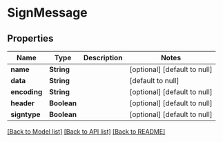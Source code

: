 # SignMessage
## Properties

| Name | Type | Description | Notes |
|------------ | ------------- | ------------- | -------------|
| **name** | **String** |  | [optional] [default to null] |
| **data** | **String** |  | [default to null] |
| **encoding** | **String** |  | [optional] [default to null] |
| **header** | **Boolean** |  | [optional] [default to null] |
| **signtype** | **Boolean** |  | [optional] [default to null] |

[[Back to Model list]](../README.md#documentation-for-models) [[Back to API list]](../README.md#documentation-for-api-endpoints) [[Back to README]](../README.md)


